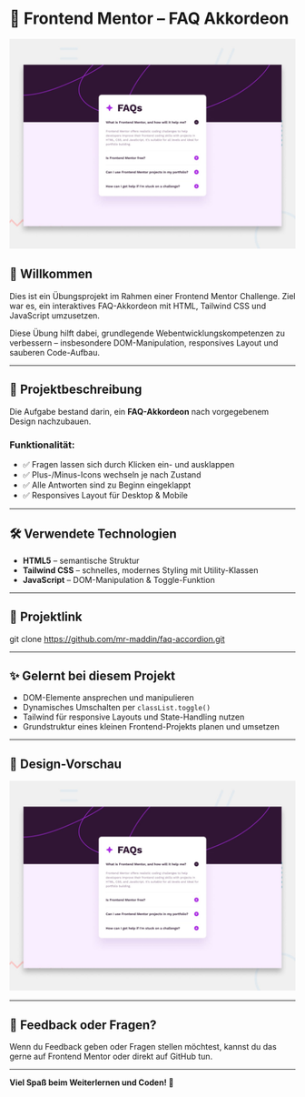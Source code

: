 # 🎯 Frontend Mentor – FAQ Akkordeon

![Designvorschau für die FAQ-Akkordeon-Challenge](preview.jpg)

## 👋 Willkommen

Dies ist ein Übungsprojekt im Rahmen einer Frontend Mentor Challenge. Ziel war es, ein interaktives FAQ-Akkordeon mit HTML, Tailwind CSS und JavaScript umzusetzen.

Diese Übung hilft dabei, grundlegende Webentwicklungskompetenzen zu verbessern – insbesondere DOM-Manipulation, responsives Layout und sauberen Code-Aufbau.

---

## 🧩 Projektbeschreibung

Die Aufgabe bestand darin, ein **FAQ-Akkordeon** nach vorgegebenem Design nachzubauen.

### Funktionalität:

- ✅ Fragen lassen sich durch Klicken ein- und ausklappen
- ✅ Plus-/Minus-Icons wechseln je nach Zustand
- ✅ Alle Antworten sind zu Beginn eingeklappt
- ✅ Responsives Layout für Desktop & Mobile

---

## 🛠️ Verwendete Technologien

- **HTML5** – semantische Struktur
- **Tailwind CSS** – schnelles, modernes Styling mit Utility-Klassen
- **JavaScript** – DOM-Manipulation & Toggle-Funktion

---

## 🚀 Projektlink

git clone https://github.com/mr-maddin/faq-accordion.git

---

## ✨ Gelernt bei diesem Projekt

- DOM-Elemente ansprechen und manipulieren
- Dynamisches Umschalten per `classList.toggle()`
- Tailwind für responsive Layouts und State-Handling nutzen
- Grundstruktur eines kleinen Frontend-Projekts planen und umsetzen

---

## 📸 Design-Vorschau

![Design Preview](preview.jpg)

---

## 📣 Feedback oder Fragen?

Wenn du Feedback geben oder Fragen stellen möchtest, kannst du das gerne auf Frontend Mentor oder direkt auf GitHub tun.

---

**Viel Spaß beim Weiterlernen und Coden! 🚀**
